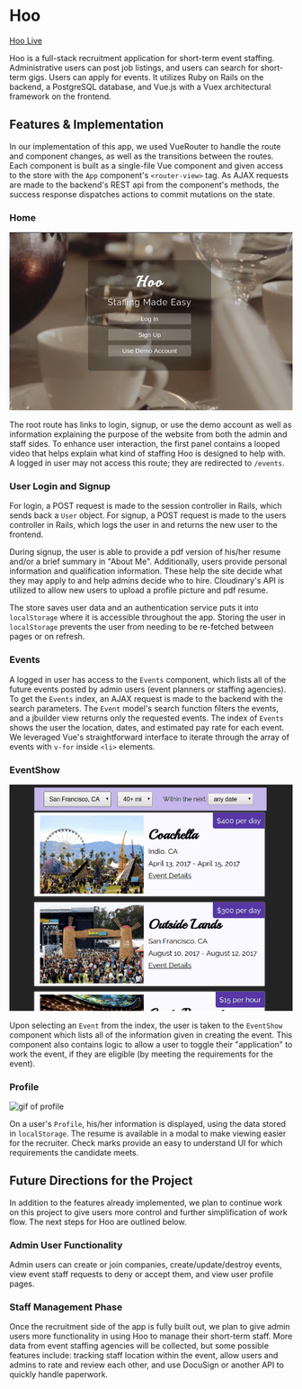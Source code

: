 # Hoo

[Hoo Live][live]

[live]: http://www.hoostaffing.com/

Hoo is a full-stack recruitment application for short-term event staffing. Administrative users can post job listings, and users can search for short-term gigs. Users can apply for events. It utilizes Ruby on Rails on the backend, a PostgreSQL database, and Vue.js with a Vuex architectural framework on the frontend.

## Features & Implementation

In our implementation of this app, we used VueRouter to handle the route and component changes, as well as the transitions between the routes. Each component is built as a single-file Vue component and given access to the store with the `App` component's `<router-view>` tag. As AJAX requests are made to the backend's REST api from the component's methods, the success response dispatches actions to commit mutations on the state.

### Home

![image of splash](docs/screencasts/hoo-splash.png)

The root route has links to login, signup, or use the demo account as well as information explaining the purpose of the website from both the admin and staff sides. To enhance user interaction, the first panel contains a looped video that helps explain what kind of staffing Hoo is designed to help with. A logged in user may not access this route; they are redirected to `/events`.

### User Login and Signup

For login, a POST request is made to the session controller in Rails, which sends back a `User` object. For signup, a POST request is made to the users controller in Rails, which logs the user in and returns the new user to the frontend.

During signup, the user is able to provide a pdf version of his/her resume and/or a brief summary in "About Me". Additionally, users provide personal information and qualification information. These help the site decide what they may apply to and help admins decide who to hire. Cloudinary's API is utilized to allow new users to upload a profile picture and pdf resume.

The store saves user data and an authentication service puts it into `localStorage` where it is accessible throughout the app. Storing the user in `localStorage` prevents the user from needing to be re-fetched between pages or on refresh.

### Events

A logged in user has access to the `Events` component, which lists all of the future events posted by admin users (event planners or staffing agencies). To get the `Events` index, an AJAX request is made to the backend with the search parameters. The `Event` model's search function filters the events, and a jbuilder view returns only the requested events. The index of `Events` shows the user the location, dates, and estimated pay rate for each event. We leveraged Vue's straightforward interface to iterate through the array of events with `v-for` inside `<li>` elements.

### EventShow

![gif of event-show](docs/screencasts/search.gif)

Upon selecting an `Event` from the index, the user is taken to the `EventShow` component which lists all of the information given in creating the event. This component also contains logic to allow a user to toggle their "application" to work the event, if they are eligible (by meeting the requirements for the event).

### Profile

![gif of profile](docs/screencasts/profile.gif)

On a user's `Profile`, his/her information is displayed, using the data stored in `localStorage`. The resume is available in a modal to make viewing easier for the recruiter. Check marks provide an easy to understand UI for which requirements the candidate meets.

## Future Directions for the Project

In addition to the features already implemented, we plan to continue work on this project to give users more control and further simplification of work flow. The next steps for Hoo are outlined below.

### Admin User Functionality

Admin users can create or join companies, create/update/destroy events, view event staff requests to deny or accept them, and view user profile pages.

### Staff Management Phase

Once the recruitment side of the app is fully built out, we plan to give admin users more functionality in using Hoo to manage their short-term staff. More data from event staffing agencies will be collected, but some possible features include: tracking staff location within the event, allow users and admins to rate and review each other, and use DocuSign or another API to quickly handle paperwork.
